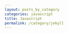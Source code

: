 ```yaml
---
layout: posts_by_category
categories: javascript
title: Javascript
permalink: /category/jekyll
---
```

